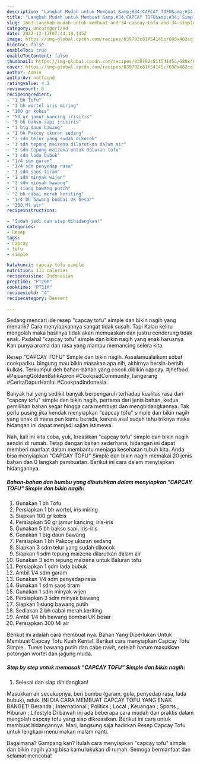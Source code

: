 ```yaml
---
description: "Langkah Mudah untuk Membuat &amp;#34;CAPCAY TOFU&amp;#34; Simple dan bikin nagih Menu Buka Puas"
title: "Langkah Mudah untuk Membuat &amp;#34;CAPCAY TOFU&amp;#34; Simple dan bikin nagih Menu Buka Puas"
slug: 1663-langkah-mudah-untuk-membuat-and-34-capcay-tofu-and-34-simple-dan-bikin-nagih-menu-buka-puas
category: Uncategorized
date: 2022-12-13T07:44:19.145Z
image: https://img-global.cpcdn.com/recipes/039792c81f54145c/680x482cq70/capcay-tofu-simple-dan-bikin-nagih-foto-resep-utama.jpg
hideToc: false
enableToc: true
enableTocContent: false
thumbnail: https://img-global.cpcdn.com/recipes/039792c81f54145c/680x482cq70/capcay-tofu-simple-dan-bikin-nagih-foto-resep-utama.jpg
cover: https://img-global.cpcdn.com/recipes/039792c81f54145c/680x482cq70/capcay-tofu-simple-dan-bikin-nagih-foto-resep-utama.jpg
author: Admin
authorAv: notfound
ratingvalue: 4.1
reviewcount: 8
recipeingredient:
- "1 bh Tofu"
- "1 bh wortel iris miring"
- "100 gr kobis"
- "50 gr jamur kancing irisiris"
- "5 bh bakso sapi irisiris"
- "1 btg daun bawang"
- "1 bh Pakcoy ukuran sedang"
- "3 sdm telur yang sudah dikocok"
- "1 sdm tepung maizena dilarutkan dalam air"
- "3 sdm tepung maizena untuk Baluran tofu"
- "1 sdm lada bubuk"
- "1/4 sdm garam"
- "1/4 sdm penyedap rasa"
- "1 sdm saos tiram"
- "1 sdm minyak wijen"
- "3 sdm minyak bawang"
- "1 siung bawang putih"
- "2 bh cabai merah keriting"
- "1/4 bh bawang bombai UK besar"
- "300 Ml air"
recipeinstructions:

- "Sudah jadi dan siap dihidangkan!"
categories:
- Resep
tags:
- capcay
- tofu
- simple

katakunci: capcay tofu simple 
nutrition: 113 calories
recipecuisine: Indonesian
preptime: "PT26M"
cooktime: "PT31M"
recipeyield: "4"
recipecategory: Dessert

---
```



Sedang mencari ide resep &#34;capcay tofu&#34; simple dan bikin nagih yang menarik? Cara menyiapkannya sangat tidak susah. Tapi Kalau keliru mengolah maka hasilnya tidak akan memuaskan dan justru cenderung tidak enak. Padahal &#34;capcay tofu&#34; simple dan bikin nagih yang enak harusnya Kan punya aroma dan rasa yang mampu memancing selera kita.


Resep &#34;CAPCAY TOFU&#34; Simple dan bikin nagih. Assalamualaikum sobat cookpadku. bingung mau bikin masakan apa nih, akhirnya bersih-bersih kulkas. Terkumpul deh bahan-bahan yang cocok dibikin capcay. #jhefood #PejuangGoldenBatikApron #CookpadCommunity_Tangerang #CeritaDapurHariIni #CookpadIndonesia.

Banyak hal yang sedikit banyak berpengaruh terhadap kualitas rasa dari &#34;capcay tofu&#34; simple dan bikin nagih, pertama dari jenis bahan, kedua pemilihan bahan segar hingga cara membuat dan menghidangkannya. Tak perlu pusing jika hendak menyiapkan &#34;capcay tofu&#34; simple dan bikin nagih yang enak di mana pun kamu berada, karena asal sudah tahu triknya maka hidangan ini dapat menjadi sajian istimewa.


Nah, kali ini kita coba, yuk, kreasikan &#34;capcay tofu&#34; simple dan bikin nagih sendiri di rumah. Tetap dengan bahan sederhana, hidangan ini dapat memberi manfaat dalam membantu menjaga kesehatan tubuh kita. Anda bisa menyiapkan &#34;CAPCAY TOFU&#34; Simple dan bikin nagih memakai 20 jenis bahan dan 0 langkah pembuatan. Berikut ini cara dalam menyiapkan hidangannya.

<!--inarticleads1-->

##### Bahan-bahan dan bumbu yang dibutuhkan dalam menyiapkan &#34;CAPCAY TOFU&#34; Simple dan bikin nagih:

1. Gunakan 1 bh Tofu
1. Persiapkan 1 bh wortel, iris miring
1. Siapkan 100 gr kobis
1. Persiapkan 50 gr jamur kancing, iris-iris
1. Gunakan 5 bh bakso sapi, iris-iris
1. Gunakan 1 btg daun bawang
1. Persiapkan 1 bh Pakcoy ukuran sedang
1. Siapkan 3 sdm telur yang sudah dikocok
1. Siapkan 1 sdm tepung maizena dilarutkan dalam air
1. Gunakan 3 sdm tepung maizena untuk Baluran tofu
1. Persiapkan 1 sdm lada bubuk
1. Ambil 1/4 sdm garam
1. Gunakan 1/4 sdm penyedap rasa
1. Gunakan 1 sdm saos tiram
1. Gunakan 1 sdm minyak wijen
1. Persiapkan 3 sdm minyak bawang
1. Siapkan 1 siung bawang putih
1. Sediakan 2 bh cabai merah keriting
1. Ambil 1/4 bh bawang bombai UK besar
1. Persiapkan 300 Ml air


Berikut ini adalah cara membuat nya. Bahan Yang Diperlukan Untuk Membuat Capcay Tofu Kuah Kental. Berikut cara menyiapkan Capcay Tofu Simple.. Tumis bawang putih dan cabe rawit, setelah harum masukkan potongan wortel dan jagung muda. 

<!--inarticleads2-->

##### Step by step untuk memasak &#34;CAPCAY TOFU&#34; Simple dan bikin nagih:


1. Selesai dan siap dihidangkan!

Masukkan air secukupnya, beri bumbu (garam, gula, penyedap rasa, lada bubuk), aduk. INI DIA CARA MEMBUAT CAPCAY TOFU YANG ENAK BANGET! Beranda ; International ; Politics ; Local ; Keuangan ; Sports ; Hiburan ; Lifestyle Di bawah ini ada beberapa cara mudah dan praktis dalam mengolah capcay tofu yang siap dikreasikan. Berikut ini cara untuk membuat hidangannya. Mari, langsung saja hadirkan Resep Capcay Tofu untuk lengkapi menu makan malam nanti. 

Bagaimana? Gampang kan? Itulah cara menyiapkan &#34;capcay tofu&#34; simple dan bikin nagih yang bisa kamu lakukan di rumah. Semoga bermanfaat dan selamat mencoba!
